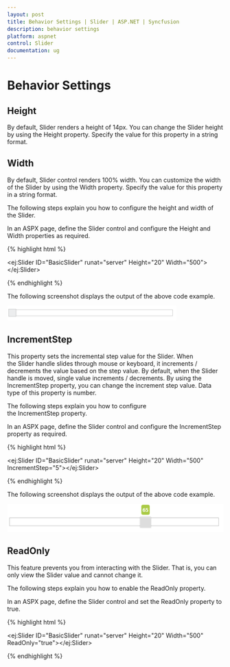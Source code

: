 ```yaml
---
layout: post
title: Behavior Settings | Slider | ASP.NET | Syncfusion
description: behavior settings 
platform: aspnet
control: Slider
documentation: ug
---
```


# Behavior Settings 

## Height

By default, Slider renders a height of 14px. You can change the Slider height by using the Height property. Specify the value for this property in a string format.

## Width

By default, Slider control renders 100% width. You can customize the width of the Slider by using the Width property. Specify the value for this property in a string format.

The following steps explain you how to configure the height and width of the Slider.

In an ASPX page, define the Slider control and configure the Height and Width properties as required.

{% highlight html %}

<ej:Slider ID="BasicSlider" runat="server" Height="20" Width="500"> </ej:Slider>

{% endhighlight %}

The following screenshot displays the output of the above code example.

![](Behavior-Settings_images/Behavior-Settings_img1.png)


## IncrementStep

This property sets the incremental step value for the Slider. When the Slider handle slides through mouse or keyboard, it increments / decrements the value based on the step value. By default, when the Slider handle is moved, single value increments / decrements. By using the IncrementStep property, you can change the increment step value. Data type of this property is number.

The following steps explain you how to configure the IncrementStep property.

In an ASPX page, define the Slider control and configure the IncrementStep property as required.

{% highlight html %}

<ej:Slider ID="BasicSlider" runat="server" Height="20" Width="500" IncrementStep="5"></ej:Slider>

{% endhighlight %}

The following screenshot displays the output of the above code example.

![](Behavior-Settings_images/Behavior-Settings_img2.png)



## ReadOnly

This feature prevents you from interacting with the Slider. That is, you can only view the Slider value and cannot change it.

The following steps explain you how to enable the ReadOnly property.

In an ASPX page, define the Slider control and set the ReadOnly property to true. 

{% highlight html %}

<ej:Slider ID="BasicSlider" runat="server" Height="20" Width="500" ReadOnly="true"></ej:Slider>

{% endhighlight %}
